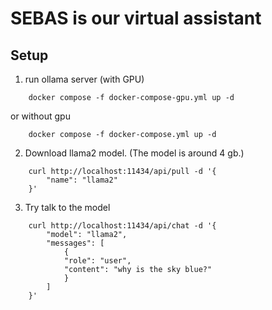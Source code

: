 # SEBAS is our virtual assistant

## Setup

1. run ollama server (with GPU)
```
    docker compose -f docker-compose-gpu.yml up -d
```
or without gpu
```
    docker compose -f docker-compose.yml up -d
```

2. Download llama2 model. (The model is around 4 gb.)
```
    curl http://localhost:11434/api/pull -d '{
        "name": "llama2"
    }'
```

3. Try talk to the model
```
    curl http://localhost:11434/api/chat -d '{
        "model": "llama2",
        "messages": [
            {
            "role": "user",
            "content": "why is the sky blue?"
            }
        ]
    }'
```



